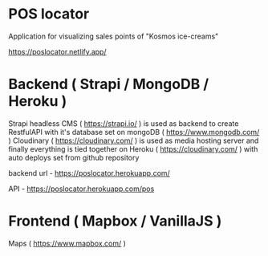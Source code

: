 # POS locator

Application for visualizing sales points of "Kosmos ice-creams"

https://poslocator.netlify.app/

# Backend ( Strapi / MongoDB / Heroku )

Strapi headless CMS ( https://strapi.io/ ) is used as backend to create RestfulAPI
with it's database set on mongoDB ( https://www.mongodb.com/ )
Cloudinary ( https://cloudinary.com/ ) is used as media hosting server
and finally everything is tied together on Heroku ( https://cloudinary.com/ ) 
with auto deploys set from github repository

backend url - https://poslocator.herokuapp.com/

API - https://poslocator.herokuapp.com/pos

# Frontend ( Mapbox / VanillaJS )

Maps ( https://www.mapbox.com/ )
